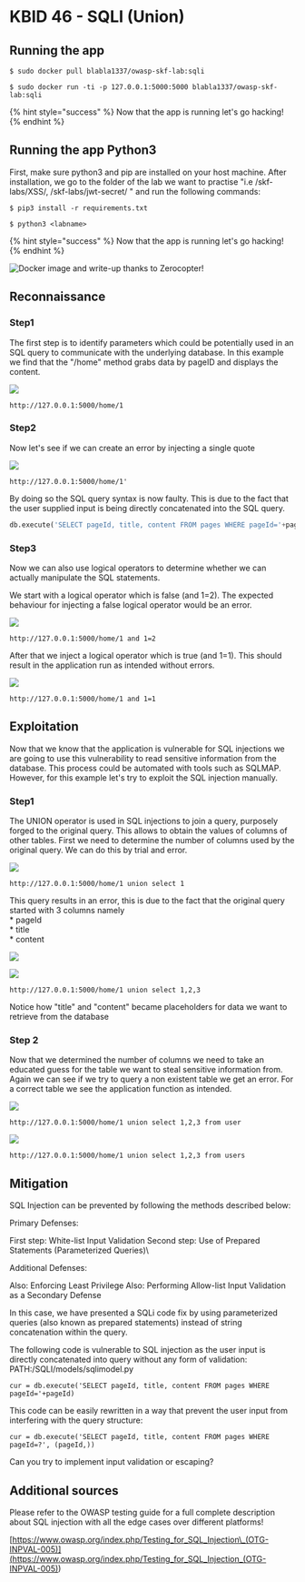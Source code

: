 # KBID 46 - SQLI (Union)

## Running the app

```
$ sudo docker pull blabla1337/owasp-skf-lab:sqli
```

```
$ sudo docker run -ti -p 127.0.0.1:5000:5000 blabla1337/owasp-skf-lab:sqli
```

{% hint style="success" %}
Now that the app is running let's go hacking!
{% endhint %}

## Running the app Python3

First, make sure python3 and pip are installed on your host machine. After installation, we go to the folder of the lab we want to practise "i.e /skf-labs/XSS/, /skf-labs/jwt-secret/ " and run the following commands:

```
$ pip3 install -r requirements.txt
```

```
$ python3 <labname>
```

{% hint style="success" %}
Now that the app is running let's go hacking!
{% endhint %}

![Docker image and write-up thanks to Zerocopter!](../../.gitbook/assets/zerocopter-logo.jpeg)

## Reconnaissance

### Step1

The first step is to identify parameters which could be potentially used in an SQL query to communicate with the underlying database. In this example we find that the "/home" method grabs data by pageID and displays the content.

![](../../.gitbook/assets/screen-shot-2019-01-10-at-11.54.46.png)

```
http://127.0.0.1:5000/home/1
```

### Step2

Now let's see if we can create an error by injecting a single quote

![](../../.gitbook/assets/sqli2.png)

```
http://127.0.0.1:5000/home/1'
```

By doing so the SQL query syntax is now faulty. This is due to the fact that the user supplied input is being directly concatenated into the SQL query.

```python
db.execute('SELECT pageId, title, content FROM pages WHERE pageId='+pageId)
```

### Step3

Now we can also use logical operators to determine whether we can actually manipulate the SQL statements.

We start with a logical operator which is false (and 1=2). The expected behaviour for injecting a false logical operator would be an error.

![](../../.gitbook/assets/sqli3.png)

```
http://127.0.0.1:5000/home/1 and 1=2
```

After that we inject a logical operator which is true (and 1=1). This should result in the application run as intended without errors.

![](../../.gitbook/assets/screen-shot-2019-01-10-at-12.05.59.png)

```
http://127.0.0.1:5000/home/1 and 1=1
```

## Exploitation

Now that we know that the application is vulnerable for SQL injections we are going to use this vulnerability to read sensitive information from the database. This process could be automated with tools such as SQLMAP. However, for this example let's try to exploit the SQL injection manually.

### Step1

The UNION operator is used in SQL injections to join a query, purposely forged to the original query. This allows to obtain the values of columns of other tables. First we need to determine the number of columns used by the original query. We can do this by trial and error.

![](../../.gitbook/assets/sqli5.png)

```
http://127.0.0.1:5000/home/1 union select 1
```

This query results in an error, this is due to the fact that the original query started with 3 columns namely\
\* pageId\
\* title\
\* content

![](../../.gitbook/assets/sqli-table.png)

![](../../.gitbook/assets/screen-shot-2019-01-10-at-12.06.27.png)

```
http://127.0.0.1:5000/home/1 union select 1,2,3
```

Notice how "title" and "content" became placeholders for data we want to retrieve from the database

### Step 2

Now that we determined the number of columns we need to take an educated guess for the table we want to steal sensitive information from. Again we can see if we try to query a non existent table we get an error. For a correct table we see the application function as intended.

![](../../.gitbook/assets/sqli7.png)

```
http://127.0.0.1:5000/home/1 union select 1,2,3 from user
```

![](../../.gitbook/assets/screen-shot-2019-01-10-at-12.07.42.png)

```
http://127.0.0.1:5000/home/1 union select 1,2,3 from users
```

## Mitigation

SQL Injection can be prevented by following the methods described below:

Primary Defenses:

First step: White-list Input Validation Second step: Use of Prepared Statements (Parameterized Queries)\\

Additional Defenses:

Also: Enforcing Least Privilege Also: Performing Allow-list Input Validation as a Secondary Defense

In this case, we have presented a SQLi code fix by using parameterized queries (also known as prepared statements) instead of string concatenation within the query.

The following code is vulnerable to SQL injection as the user input is directly concatenated into query without any form of validation: PATH:/SQLI/models/sqlimodel.py

```
cur = db.execute('SELECT pageId, title, content FROM pages WHERE pageId='+pageId)
```

This code can be easily rewritten in a way that prevent the user input from interfering with the query structure:

```
cur = db.execute('SELECT pageId, title, content FROM pages WHERE pageId=?', (pageId,))
```

Can you try to implement input validation or escaping?

## Additional sources

Please refer to the OWASP testing guide for a full complete description about SQL injection with all the edge cases over different platforms!

[https://www.owasp.org/index.php/Testing_for_SQL_Injection\_(OTG-INPVAL-005)](<https://www.owasp.org/index.php/Testing_for_SQL_Injection_(OTG-INPVAL-005)>)
